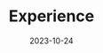 ---
title: 'Experience'
date: 2023-10-24
type: landing

design:
  spacing: '5rem'

# Note: `username` refers to the user's folder name in `content/authors/`

# Page sections
sections:
  - block: resume-experience
    content:
      username: admin
    design:
      # Hugo date format
      date_format: 'Jan 2006'
      # Education or Experience section first?
      is_education_first: false
#   - block: resume-skills
#     content:
#       title: Skills & Hobbies
#       username: admin
#     design:
#       show_skill_percentage: false
  - block: resume-awards
    content:
      title: Awards
      username: admin
#   - block: resume-languages
#     content:
#       title: Languages
#       username: admin
---